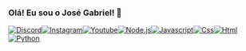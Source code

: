 
### Olá! Eu sou o José Gabriel! 🚀

[![Discord](https://img.shields.io/badge/Discord-7289DA?style=for-the-badge&logo=discord&logoColor=white)](https://discord.gg/MN3Kj4VZhJ)[![Instagram](https://img.shields.io/badge/Instagram-E4405F?style=for-the-badge&logo=instagram&logoColor=white)](https://www.instagram.com/ytbielbr/)[![Youtube](https://img.shields.io/badge/YouTube-FF0000?style=for-the-badge&logo=youtube&logoColor=white)](https://www.youtube.com/ytbielbr)[![Node.js](https://img.shields.io/badge/Node.js-43853D?style=for-the-badge&logo=node.js&logoColor=white)](https://discord.gg/MN3Kj4VZhJ)[![Javascript](https://img.shields.io/badge/JavaScript-F7DF1E?style=for-the-badge&logo=javascript&logoColor=black)](https://discord.gg/MN3Kj4VZhJ)[![Css](https://img.shields.io/badge/CSS-239120?&style=for-the-badge&logo=css3&logoColor=white)](https://discord.gg/MN3Kj4VZhJ)[![Html](https://img.shields.io/badge/HTML5-E34F26?style=for-the-badge&logo=html5&logoColor=white)](https://discord.gg/MN3Kj4VZhJ)[![Python](https://img.shields.io/badge/Python-14354C?style=for-the-badge&logo=python&logoColor=white)](https://discord.gg/MN3Kj4VZhJ)
